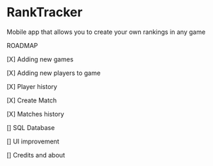 # RankTracker
Mobile app that allows you to create your own rankings in any game

ROADMAP

[X] Adding new games

[X] Adding new players to game

[X] Player history

[X] Create Match

[X] Matches history

[] SQL Database

[] UI improvement

[] Credits and about

